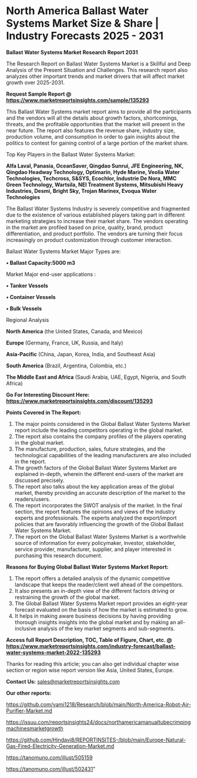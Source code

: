  # North America Ballast Water Systems Market Size & Share | Industry Forecasts 2025 - 2031

<strong>Ballast Water Systems Market Research Report 2031</strong>

The Research Report on Ballast Water Systems Market is a Skillful and Deep Analysis of the Present Situation and Challenges. This research report also analyzes other important trends and market drivers that will affect market growth over 2025-2031.

<strong>Request Sample Report @ <a href=https://www.marketreportsinsights.com/sample/135293>https://www.marketreportsinsights.com/sample/135293</a></strong>

This Ballast Water Systems market report aims to provide all the participants and the vendors will all the details about growth factors, shortcomings, threats, and the profitable opportunities that the market will present in the near future. The report also features the revenue share, industry size, production volume, and consumption in order to gain insights about the politics to contest for gaining control of a large portion of the market share.

Top Key Players in the Ballast Water Systems Market:

<strong>Alfa Laval, Panasia, OceanSaver, Qingdao Sunrui, JFE Engineering, NK, Qingdao Headway Technology, Optimarin, Hyde Marine, Veolia Water Technologies, Techcross, S&SYS, Ecochlor, Industrie De Nora, MMC Green Technology, Wartsila, NEI Treatment Systems, Mitsubishi Heavy Industries, Desmi, Bright Sky, Trojan Marinex, Evoqua Water Technologies</strong>

The Ballast Water Systems Industry is severely competitive and fragmented due to the existence of various established players taking part in different marketing strategies to increase their market share. The vendors operating in the market are profiled based on price, quality, brand, product differentiation, and product portfolio. The vendors are turning their focus increasingly on product customization through customer interaction.

Ballast Water Systems Market Major Types are:

<strong>• Ballast Capacity:5000 m3</strong>

Market Major end-user applications :

<strong>• Tanker Vessels

• Container Vessels

• Bulk Vessels</strong>

Regional Analysis

</u><strong><b>North America</b></strong> (the United States, Canada, and Mexico)

<strong><b>Europe </b></strong>(Germany, France, UK, Russia, and Italy)

<strong><b>Asia-Pacific</b></strong> (China, Japan, Korea, India, and Southeast Asia)

<strong><b>South America</b></strong> (Brazil, Argentina, Colombia, etc.)

<strong><b>The Middle East and Africa</b></strong> (Saudi Arabia, UAE, Egypt, Nigeria, and South Africa)

<strong>Go For Interesting Discount Here: <a href=https://www.marketreportsinsights.com/discount/135293>https://www.marketreportsinsights.com/discount/135293</a></strong>

<strong>Points Covered in The Report:</strong>
<ol>
  <li>The major points considered in the Global Ballast Water Systems Market report include the leading competitors operating in the global market.</li>
  <li>The report also contains the company profiles of the players operating in the global market.</li>
  <li>The manufacture, production, sales, future strategies, and the technological capabilities of the leading manufacturers are also included in the report.</li>
  <li>The growth factors of the Global Ballast Water Systems Market are explained in-depth, wherein the different end-users of the market are discussed precisely.</li>
  <li>The report also talks about the key application areas of the global market, thereby providing an accurate description of the market to the readers/users.</li>
  <li>The report incorporates the SWOT analysis of the market. In the final section, the report features the opinions and views of the industry experts and professionals. The experts analyzed the export/import policies that are favorably influencing the growth of the Global Ballast Water Systems Market.</li>
  <li>The report on the Global Ballast Water Systems Market is a worthwhile source of information for every policymaker, investor, stakeholder, service provider, manufacturer, supplier, and player interested in purchasing this research document.</li>
</ol>
<strong>Reasons for Buying Global Ballast Water Systems Market Report:</strong>

<ol>
  <li>The report offers a detailed analysis of the dynamic competitive landscape that keeps the reader/client well ahead of the competitors.</li>
  <li>It also presents an in-depth view of the different factors driving or restraining the growth of the global market.</li>
  <li>The Global Ballast Water Systems Market report provides an eight-year forecast evaluated on the basis of how the market is estimated to grow.</li>
  <li>It helps in making aware business decisions by having providing thorough insights insights into the global market and by making an all-inclusive analysis of the key market segments and sub-segments.</li>
</ol>
<strong>Access full Report Description, TOC, Table of Figure, Chart, etc. @ <a href=https://www.marketreportsinsights.com/industry-forecast/ballast-water-systems-market-2022-135293>https://www.marketreportsinsights.com/industry-forecast/ballast-water-systems-market-2022-135293</a></strong>


Thanks for reading this article; you can also get individual chapter wise section or region wise report version like Asia, United States, Europe.

<strong>Contact Us:</strong>
sales@marketreportsinsights.com

<strong>Our other reports:</strong>

<a href=https://github.com/yami1218/Research/blob/main/North-America-Robot-Air-Purifier-Market.md>https://github.com/yami1218/Research/blob/main/North-America-Robot-Air-Purifier-Market.md</a>

<a href=https://issuu.com/reportsinsights24/docs/northamericamanualtubecrimpingmachinesmarketgrowth>https://issuu.com/reportsinsights24/docs/northamericamanualtubecrimpingmachinesmarketgrowth</a>

<a href=https://github.com/Hindavi8/REPORTINSITES-/blob/main/Europe-Natural-Gas-Fired-Electricity-Generation-Market.md>https://github.com/Hindavi8/REPORTINSITES-/blob/main/Europe-Natural-Gas-Fired-Electricity-Generation-Market.md</a>

<a href=https://tanomuno.com/illust/505159>https://tanomuno.com/illust/505159</a>

<a href=https://tanomuno.com/illust/502431>https://tanomuno.com/illust/502431</a>"
